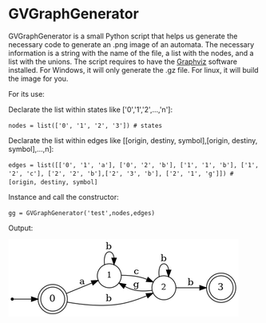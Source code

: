 # GVGraphGenerator

GVGraphGenerator is a small Python script that helps us generate the necessary code to generate an .png image of an automata. The necessary information is a string with the name of the file, a list with the nodes, and a list with the unions. The script requires to have the [Graphviz](http://www.graphviz.org/) software installed. For Windows, it will only generate the .gz file. For linux, it will build the image for you.

For its use:

Declarate the list within states like \['0','1','2',...,'n'\]:

`nodes = list(['0', '1', '2', '3']) # states`

Declarate the list within edges like [[origin, destiny, symbol],[origin, destiny, symbol],...,n]:

`edges = list([['0', '1', 'a'], ['0', '2', 'b'], ['1', '1', 'b'], ['1', '2', 'c'], ['2', '2', 'b'],['2', '3', 'b'], ['2', '1', 'g']]) # [origin, destiny, symbol]`

Instance and call the constructor:

`gg = GVGraphGenerator('test',nodes,edges)`

Output:

![test.png](https://github.com/PaperMonoid/javaccc/blob/master/src/graph/test.png "test.png")
